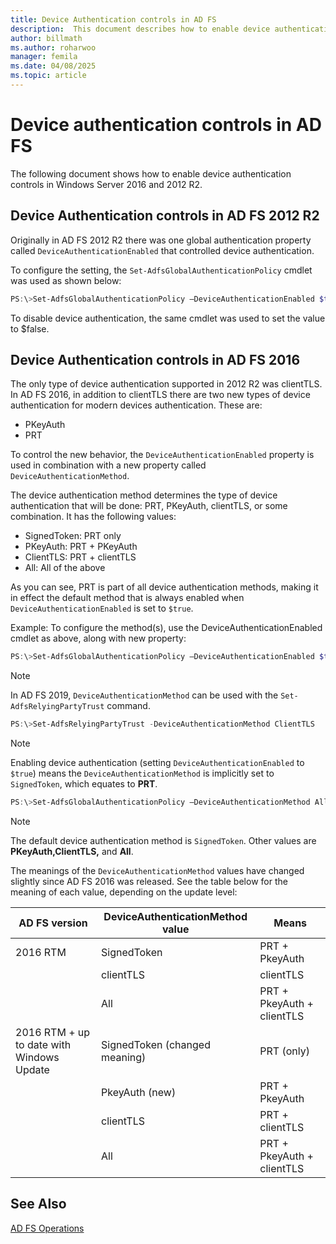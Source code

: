 ```yaml
---
title: Device Authentication controls in AD FS
description:  This document describes how to enable device authentication in AD FS for Windows Server 2016 and 2012 R2
author: billmath
ms.author: roharwoo
manager: femila
ms.date: 04/08/2025
ms.topic: article
---
```


# Device authentication controls in AD FS
The following document shows how to enable device authentication controls in Windows Server 2016 and 2012 R2.

## Device Authentication controls in AD FS 2012 R2
Originally in AD FS 2012 R2 there was one global authentication property called `DeviceAuthenticationEnabled` that controlled device authentication.

To configure the setting, the `Set-AdfsGlobalAuthenticationPolicy` cmdlet was used as shown below:


``` powershell
PS:\>Set-AdfsGlobalAuthenticationPolicy –DeviceAuthenticationEnabled $true
```



To disable device authentication, the same cmdlet was used to set the value to $false.

## Device Authentication controls in AD FS 2016
The only type of device authentication supported in 2012 R2 was clientTLS.  In AD FS 2016, in addition to clientTLS there are two new types of device authentication for modern devices authentication.  These are:
- PKeyAuth
- PRT

To control the new behavior, the `DeviceAuthenticationEnabled` property is used in combination with a new property called `DeviceAuthenticationMethod`.

The device authentication method determines the type of device authentication that will be done: PRT, PKeyAuth, clientTLS, or some combination.
It has the following values:
 - SignedToken: PRT only
 - PKeyAuth: PRT + PKeyAuth
 - ClientTLS: PRT + clientTLS
 - All: All of the above

As you can see, PRT is part of all device authentication methods, making it in effect the default method that is always enabled when `DeviceAuthenticationEnabled` is set to `$true`.

Example:
To configure the method(s), use the DeviceAuthenticationEnabled cmdlet as above, along with new property:

``` powershell
PS:\>Set-AdfsGlobalAuthenticationPolicy –DeviceAuthenticationEnabled $true
```

>[!NOTE]
> In AD FS 2019, `DeviceAuthenticationMethod` can be used with the `Set-AdfsRelyingPartyTrust` command.

``` powershell
PS:\>Set-AdfsRelyingPartyTrust -DeviceAuthenticationMethod ClientTLS
```

>[!NOTE]
> Enabling device authentication (setting `DeviceAuthenticationEnabled` to `$true`) means the `DeviceAuthenticationMethod` is implicitly set to `SignedToken`, which equates to **PRT**.


``` powershell
PS:\>Set-AdfsGlobalAuthenticationPolicy –DeviceAuthenticationMethod All
```
> [!NOTE]
> The default device authentication method is `SignedToken`.  Other values are **PKeyAuth,**<strong>ClientTLS,</strong> and **All**.

The meanings of the `DeviceAuthenticationMethod` values have changed slightly since AD FS 2016 was released.  See the table below for the meaning of each value, depending on the update level:


|AD FS version|DeviceAuthenticationMethod value|Means|
| ----- | ----- | ----- |
|2016 RTM|SignedToken|PRT + PkeyAuth|
||clientTLS|clientTLS|
||All|PRT + PkeyAuth + clientTLS|
|2016 RTM + up to date with Windows Update|SignedToken (changed meaning)|PRT (only)|
||PkeyAuth (new)|PRT + PkeyAuth|
||clientTLS|PRT + clientTLS|
||All|PRT + PkeyAuth + clientTLS|

## See Also
[AD FS Operations](../ad-fs-operations.md)
